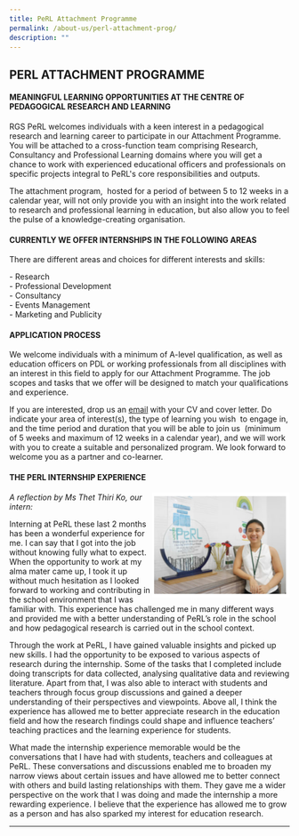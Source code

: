 ```yaml
---
title: PeRL Attachment Programme
permalink: /about-us/perl-attachment-prog/
description: ""
---
```

## PERL ATTACHMENT PROGRAMME

#### MEANINGFUL LEARNING OPPORTUNITIES AT THE CENTRE OF PEDAGOGICAL RESEARCH AND LEARNING

RGS PeRL welcomes individuals with a keen interest in a pedagogical research and learning career to participate in our Attachment Programme.  You will be attached to a cross-function team comprising Research, Consultancy and Professional Learning domains where you will get a chance to work with experienced educational officers and professionals on specific projects integral to PeRL's core responsibilities and outputs. 

The attachment program,  hosted for a period of between 5 to 12 weeks in a calendar year, will not only provide you with an insight into the work related to research and professional learning in education, but also allow you to feel the pulse of a knowledge-creating organisation.

#### CURRENTLY WE OFFER INTERNSHIPS IN THE FOLLOWING AREAS

There are different areas and choices for different interests and skills:  
  
\- Research<br>
\- Professional Development<br>
\- Consultancy<br>
\- Events Management<br>
\- Marketing and Publicity

#### APPLICATION PROCESS

We welcome individuals with a minimum of A-level qualification, as well as education officers on PDL or working professionals from all disciplines with an interest in this field to apply for our Attachment Programme. The job scopes and tasks that we offer will be designed to match your qualifications and experience.

If you are interested, drop us an [email](mailto:masturah.aziz@rgs.edu.sg) with your CV and cover letter. Do indicate your area of interest(s), the type of learning you wish  to engage in, and the time period and duration that you will be able to join us  (minimum of 5 weeks and maximum of 12 weeks in a calendar year), and we will work with you to create a suitable and personalized program. We look forward to welcome you as a partner and co-learner.

#### THE PERL INTERNSHIP EXPERIENCE

<img src="/images/ap.jpg" style="width:49%" align=right>

_A reflection by Ms Thet Thiri Ko, our intern:_

Interning at PeRL these last 2 months has been a wonderful experience for me. I can say that I got into the job without knowing fully what to expect. When the opportunity to work at my alma mater came up, I took it up without much hesitation as I looked forward to working and contributing in the school environment that I was familiar with. This experience has challenged me in many different ways and provided me with a better understanding of PeRL’s role in the school and how pedagogical research is carried out in the school context.

Through the work at PeRL, I have gained valuable insights and picked up new skills. I had the opportunity to be exposed to various aspects of research during the internship. Some of the tasks that I completed include doing transcripts for data collected, analysing qualitative data and reviewing literature. Apart from that, I was also able to interact with students and teachers through focus group discussions and gained a deeper understanding of their perspectives and viewpoints. Above all, I think the experience has allowed me to better appreciate research in the education field and how the research findings could shape and influence teachers’ teaching practices and the learning experience for students.  

What made the internship experience memorable would be the conversations that I have had with students, teachers and colleagues at PeRL. These conversations and discussions enabled me to broaden my narrow views about certain issues and have allowed me to better connect with others and build lasting relationships with them. They gave me a wider perspective on the work that I was doing and made the internship a more rewarding experience. I believe that the experience has allowed me to grow as a person and has also sparked my interest for education research.

----

